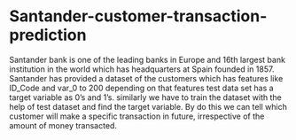 # Santander-customer-transaction-prediction
Santander bank is one of the leading banks in Europe and 16th largest bank institution in the world which has headquarters at Spain founded in 1857. Santander has provided a dataset of the customers which has features like ID_Code and var_0 to 200 depending on that features test data set has a target variable as 0’s and 1’s. similarly we have to train the dataset with the help of test dataset and find the target variable. By do this we can tell which customer will make a specific transaction in future, irrespective of the amount of money transacted. 
